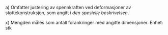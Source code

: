 a) Omfatter justering av spennkraften ved deformasjoner av støttekonstruksjon, som angitt i *den spesielle beskrivelsen*.

x) Mengden måles som antall forankringer med angitte dimensjoner. Enhet: stk

